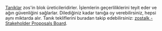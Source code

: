 [Taniklar](introduction/witness) zos'in blok üreticileridirler. İşlemlerin geçerliliklerini teyit eder ve ağın güvenliğini sağlarlar. Dilediğiniz kadar tanığa oy verebilirsiniz, hepsi aynı miktarda alır. Tanık tekliflerini buradan takip edebilirsiniz: [zostalk - Stakeholder Proposals Board](https://zostalk.org/index.php/board,75.0.html).
